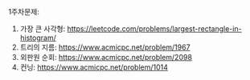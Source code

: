 1주차문제:
1. 가장 큰 사각형: https://leetcode.com/problems/largest-rectangle-in-histogram/
2. 트리의 지름: https://www.acmicpc.net/problem/1967
3. 외판원 순회: https://www.acmicpc.net/problem/2098
4. 컨닝: https://www.acmicpc.net/problem/1014